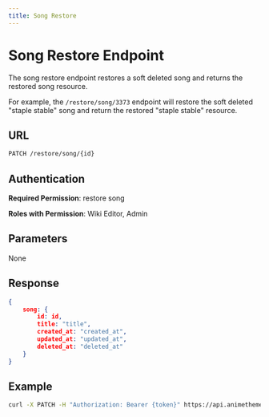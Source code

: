 ```yaml
---
title: Song Restore
---
```


# Song Restore Endpoint

The song restore endpoint restores a soft deleted song and returns the restored song resource.

For example, the `/restore/song/3373` endpoint will restore the soft deleted "staple stable" song and return the restored "staple stable" resource.

## URL

```sh
PATCH /restore/song/{id}
```

## Authentication

**Required Permission**: restore song

**Roles with Permission**: Wiki Editor, Admin

## Parameters

None

## Response

```json
{
    song: {
        id: id,
        title: "title",
        created_at: "created_at",
        updated_at: "updated_at",
        deleted_at: "deleted_at"
    }
}
```

## Example

```bash
curl -X PATCH -H "Authorization: Bearer {token}" https://api.animethemes.moe/restore/song/3373
```

